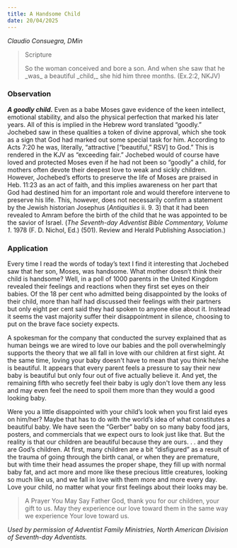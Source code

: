 ```yaml
---
title: A Handsome Child
date: 20/04/2025
---
```


_Claudio Consuegra, DMin_

> <p>Scripture</p>
> So the woman conceived and bore a son. And when she saw that he _was_ a beautiful _child,_ she hid him three months. (Ex.2:2, NKJV)

### Observation

**_A goodly child._** Even as a babe Moses gave evidence of the keen intellect, emotional stability, and also the physical perfection that marked his later years. All of this is implied in the Hebrew word translated “goodly.” Jochebed saw in these qualities a token of divine approval, which she took as a sign that God had marked out some special task for him. According to Acts 7:20 he was, literally, “attractive [“beautiful,” RSV] to God.” This is rendered in the KJV as “exceeding fair.” Jochebed would of course have loved and protected Moses even if he had not been so “goodly” a child, for mothers often devote their deepest love to weak and sickly children. However, Jochebed’s efforts to preserve the life of Moses are praised in Heb. 11:23 as an act of faith, and this implies awareness on her part that God had destined him for an important role and would therefore intervene to preserve his life. This, however, does not necessarily confirm a statement by the Jewish historian Josephus (_Antiquities_ ii. 9. 3) that it had been revealed to Amram before the birth of the child that he was appointed to be the savior of Israel. (_The Seventh-day Adventist Bible Commentary, Volume 1_. 1978 (F. D. Nichol, Ed.) (501). Review and Herald Publishing Association.)

### Application

Every time I read the words of today’s text I find it interesting that Jochebed saw that her son, Moses, was handsome. What mother doesn’t think their child is handsome? Well, in a poll of 1000 parents in the United Kingdom revealed their feelings and reactions when they first set eyes on their babies. Of the 18 per cent who admitted being disappointed by the looks of their child, more than half had discussed their feelings with their partners but only eight per cent said they had spoken to anyone else about it. Instead it seems the vast majority suffer their disappointment in silence, choosing to put on the brave face society expects.

A spokesman for the company that conducted the survey explained that as human beings we are wired to love our babies and the poll overwhelmingly supports the theory that we all fall in love with our children at first sight. At the same time, loving your baby doesn't have to mean that you think he/she is beautiful. It appears that every parent feels a pressure to say their new baby is beautiful but only four out of five actually believe it. And yet, the remaining fifth who secretly feel their baby is ugly don't love them any less and may even feel the need to spoil them more than they would a good looking baby.

Were you a little disappointed with your child’s look when you first laid eyes on him/her? Maybe that has to do with the world’s idea of what constitutes a beautiful baby. We have seen the “Gerber” baby on so many baby food jars, posters, and commercials that we expect ours to look just like that. But the reality is that our children are beautiful because they are ours. . . and they are God’s children. At first, many children are a bit “disfigured” as a result of the trauma of going through the birth canal, or when they are premature, but with time their head assumes the proper shape, they fill up with normal baby fat, and act more and more like these precious little creatures, looking so much like us, and we fall in love with them more and more every day. Love your child, no matter what your first feelings about their looks may be.

> <callout>A Prayer You May Say</callout>
> Father God, thank you for our children, your gift to us. May they experience our love toward them in the same way we experience Your love toward us.

_Used by permission of Adventist Family Ministries, North American Division of Seventh-day Adventists._